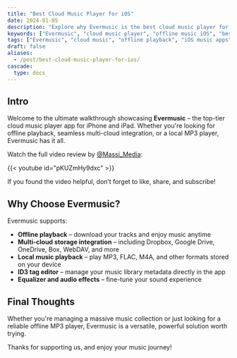 ```yaml
---
title: "Best Cloud Music Player for iOS"
date: 2024-01-05
description: "Explore why Evermusic is the best cloud music player for iPhone and iPad. Learn about multi-cloud support, offline playback, and more in this walkthrough video."
keywords: ["Evermusic", "cloud music player", "offline music iOS", "best music player iPhone", "Evermusic features", "music library manager", "local mp3 player", "multi-cloud streaming iOS"]
tags: ["Evermusic", "cloud music", "offline playback", "iOS music apps", "MP3 player", "audio", "music streaming", "guide"]
draft: false
aliases:
  - /post/best-cloud-music-player-for-ios/
cascade:
  type: docs
---
```


## Intro

Welcome to the ultimate walkthrough showcasing **Evermusic** – the top-tier cloud music player app for iPhone and iPad. Whether you're looking for offline playback, seamless multi-cloud integration, or a local MP3 player, Evermusic has it all.

Watch the full video review by [@Massi_Media](https://www.youtube.com/@Massi_Media):

{{< youtube id="pKUZmHy9dxc" >}}

If you found the video helpful, don’t forget to like, share, and subscribe!

## Why Choose Evermusic?

Evermusic supports:

-  **Offline playback** – download your tracks and enjoy music anytime
-  **Multi-cloud storage integration** – including Dropbox, Google Drive, OneDrive, Box, WebDAV, and more
- **Local music playback** – play MP3, FLAC, M4A, and other formats stored on your device
- **ID3 tag editor** – manage your music library metadata directly in the app
- **Equalizer and audio effects** – fine-tune your sound experience

## Final Thoughts

Whether you're managing a massive music collection or just looking for a reliable offline MP3 player, Evermusic is a versatile, powerful solution worth trying.

Thanks for supporting us, and enjoy your music journey!
